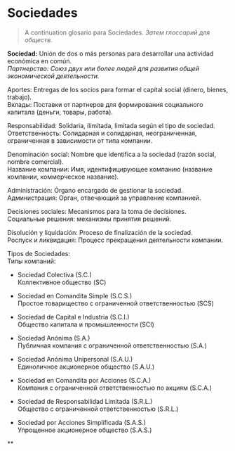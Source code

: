 # Sociedades

> A continuation glosario para Sociedades.
> *Затем глоссарий для обществ.*

**Sociedad:** Unión de dos o más personas para desarrollar una actividad económica en común.  
*Партнерство: Союз двух или более людей для развития общей экономической деятельности.*

Aportes: Entregas de los socios para formar el capital social (dinero, bienes, trabajo).  
Вклады: Поставки от партнеров для формирования социального капитала (деньги, товары, работа).

Responsabilidad: Solidaria, ilimitada, limitada según el tipo de sociedad.  
Ответственность: Солидарная и солидарная, неограниченная, ограниченная в зависимости от типа компании.

Denominación social: Nombre que identifica a la sociedad (razón social, nombre comercial).  
Название компании: Имя, идентифицирующее компанию (название компании, коммерческое название).

Administración: Órgano encargado de gestionar la sociedad.  
Администрация: Орган, отвечающий за управление компанией.

Decisiones sociales: Mecanismos para la toma de decisiones.  
Социальные решения: механизмы принятия решений.

Disolución y liquidación: Proceso de finalización de la sociedad.  
Роспуск и ликвидация: Процесс прекращения деятельности компании.

Tipos de Sociedades:  
Типы компаний:

- Sociedad Colectiva (S.C.)  
    Коллективное общество (SC)
    
- Sociedad en Comandita Simple (S.C.S.)  
    Простое товарищество с ограниченной ответственностью (SCS)
    
- Sociedad de Capital e Industria (S.C.I.)  
    Общество капитала и промышленности (SCI)
    
- Sociedad Anónima (S.A.)  
    Публичная компания с ограниченной ответственностью (S.A.)
    
- Sociedad Anónima Unipersonal (S.A.U.)  
    Единоличное акционерное общество (S.A.U.)
    
- Sociedad en Comandita por Acciones (S.C.A.)  
    Компания с ограниченной ответственностью по акциям (S.C.A.)
    
- Sociedad de Responsabilidad Limitada (S.R.L.)  
    Общество с ограниченной ответственностью (S.R.L.)
    
- Sociedad por Acciones Simplificada (S.A.S.)  
    Упрощенное акционерное общество (S.A.S.)
    

**